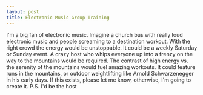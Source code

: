 ```yaml
---
layout: post
title: Electronic Music Group Training
---
```

I'm a big fan of electronic music.  Imagine a church bus with really loud electronic music and people screaming
to a destination workout.  With the right crowd the energy would be unstoppable.  It could be a weekly Saturday or Sunday event.
A crazy host who whips everyone up into a frenzy on the way to the mountains would be required.  The contrast of high energy vs. 
the serenity of the mountains would fuel amazing workouts.  It could feature runs in the mountains, or outdoor weightlifting like 
Arnold Schwarzenegger in his early days.  If this exists, please let me know, otherwise, I'm going to create it.
P.S. I'd be the host
